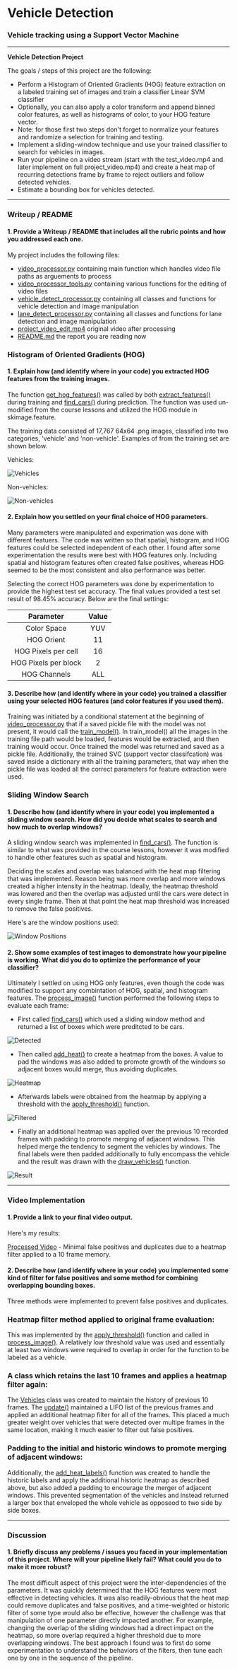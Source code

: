 # **Vehicle Detection**

### Vehicle tracking using a Support Vector Machine

---

**Vehicle Detection Project**

The goals / steps of this project are the following:

* Perform a Histogram of Oriented Gradients (HOG) feature extraction on a labeled training set of images and train a classifier Linear SVM classifier
* Optionally, you can also apply a color transform and append binned color features, as well as histograms of color, to your HOG feature vector. 
* Note: for those first two steps don't forget to normalize your features and randomize a selection for training and testing.
* Implement a sliding-window technique and use your trained classifier to search for vehicles in images.
* Run your pipeline on a video stream (start with the test_video.mp4 and later implement on full project_video.mp4) and create a heat map of recurring detections frame by frame to reject outliers and follow detected vehicles.
* Estimate a bounding box for vehicles detected.

[//]: # (Image References)
[image1]: ./cars.JPG "Cars"
[image2]: ./notcars.JPG "Not-Cars"
[image3]: ./windows_car.JPG "Window Positions"
[image4]: ./detected.JPG "Detected"
[image5]: ./heatmap.JPG "Heatmap"
[image6]: ./filtered.JPG "Filtered"
[image7]: ./result.JPG "Result"
[video1]: ../project_video_edit.mp4 "Video"

---

### Writeup / README

#### 1. Provide a Writeup / README that includes all the rubric points and how you addressed each one.

My project includes the following files:
* [video_processor.py](../video_processor.py) containing main function which handles video file paths as arguements to process
* [video_processor_tools.py](../video_processor_tools.py) containing various functions for the editing of video files
* [vehicle_detect_processor.py](../vehicle_detect_processor.py) containing all classes and functions for vehicle detection and image manipulation
* [lane_detect_processor.py](../lane_detect_processor.py) containing all classes and functions for lane detection and image manipulation
* [project_video_edit.mp4](../project_video_edit.mp4) original video after processing
* [README.md](../writeup/README.md) the report you are reading now


### Histogram of Oriented Gradients (HOG)

#### 1. Explain how (and identify where in your code) you extracted HOG features from the training images.

The function [get_hog_features()](../vehicle_detect_processor.py#L139) was called by both [extract_features()](../vehicle_detect_processor.py#L167) during training and [find_cars()](../vehicle_detect_processor.py#L525) during prediction.  The function was used un-modified from the course lessons and utilized the HOG module in skimage.feature.

The training data consisted of 17,767 64x64 .png images, classified into two categories, 'vehicle' and 'non-vehicle'.  Examples of from the training set are shown below.

Vehicles:

![Vehicles][image1]


Non-vehicles:

![Non-vehicles][image2]


#### 2. Explain how you settled on your final choice of HOG parameters.

Many parameters were manipulated and experimation was done with different featuers.  The code was written so that spatial, histogram, and HOG features could be selected independent of each other.  I found after some experimentation the results were best with HOG features only.  Including spatial and histogram features often created false positives, whereas HOG seemed to be the most consistent and also performance was better.

Selecting the correct HOG parameters was done by experimentation to provide the highest test set accuracy.  The final values provided a test set result of 98.45% accuracy.  Below are the final settings:

| Parameter            | Value         | 
|:--------------------:|:-------------:| 
| Color Space          | YUV           | 
| HOG Orient           | 11            |
| HOG Pixels per cell  | 16            | 
| HOG Pixels per block | 2             |
| HOG Channels         | ALL           |


#### 3. Describe how (and identify where in your code) you trained a classifier using your selected HOG features (and color features if you used them).

Training was initiated by a conditional statement at the beginning of [video_processor.py](../video_processor.py#L62) that if a saved pickle file with the model was not present, it would call the [train_model()](../vehicle_detect_processor.py#L209).  In train_model() all the images in the training file path would be loaded, features would be extracted, and then training would occur.  Once trained the model was returned and saved as a pickle file.  Additionally, the trained SVC (support vector classifcation) was saved inside a dictionary with all the training parameters, that way when the pickle file was loaded all the correct parameters for feature extraction were used.


### Sliding Window Search

#### 1. Describe how (and identify where in your code) you implemented a sliding window search.  How did you decide what scales to search and how much to overlap windows?

A sliding window search was implemented in [find_cars()](../vehicle_detect_processor.py#L525).  The function is similar to what was provided in the course lessons, however it was modified to handle other features such as spatial and histogram.

Deciding the scales and overlap was balanced with the heat map filtering that was implemented.  Reason being was more overlap and more windows created a higher intensity in the heatmap.  Ideally, the heatmap threshold was lowered and then the overlap was adjusted until the cars were detect in every single frame.  Then at that point the heat map threshold was increased to remove the false positives.

Here's are the window positions used:

![Window Positions][image3]


#### 2. Show some examples of test images to demonstrate how your pipeline is working.  What did you do to optimize the performance of your classifier?

Ultimately I settled on using HOG only features, even though the code was modified to support any combintation of HOG, spatial, and histogram features.  The [process_image()](../vehicle_detect_processor.py#L710) function performed the following steps to evaluate each frame:

 - First called [find_cars()](../vehicle_detect_processor.py#L525) which used a sliding window method and returned a list of boxes which were preditcted to be cars.

![Detected][image4]

- Then called [add_heat()](../vehicle_detect_processor.py#L652) to create a heatmap from the boxes.  A value to pad the windows was also added to promote growth of the windows so adjacent boxes would merge, thus avoiding duplicates.

![Heatmap][image5]

- Afterwards labels were obtained from the heatmap by applying a threshold with the [apply_threshold()](../vehicle_detect_processor.py#L688) function.

![Filtered][image6]

- Finally an additional heatmap was applied over the previous 10 recorded frames with padding to promote merging of adjacent windows.  This helped merge the tendency to segment the vehicles by windows. The final labels were then padded additionally to fully encompass the vehicle and the result was drawn with the [draw_vehicles()](../vehicle_detect_processor.py#L658) function.

![Result][image7]


---

### Video Implementation

#### 1. Provide a link to your final video output.

Here's my results:

[Processed Video](../project_video_edit.mp4) - Minimal false positives and duplicates due to a heatmap filter applied to a 10 frame memory.


#### 2. Describe how (and identify where in your code) you implemented some kind of filter for false positives and some method for combining overlapping bounding boxes.

Three methods were implemented to prevent false positives and duplicates.

### Heatmap filter method applied to original frame evaluation:

This was implemented by the [apply_threshold()](../vehicle_detect_processor.py#L688) function and called in [process_image()](../vehicle_detect_processor.py#L751).  A relatively low threshold value was used and essentially at least two windows were required to overlap in order for the function to be labeled as a vehicle.

### A class which retains the last 10 frames and applies a heatmap filter again:

The [Vehicles](../vehicle_detect_processor.py#L74) class was created to maintain the history of previous 10 frames.  The [update()](../vehicle_detect_processor.py#L88) maintained a LIFO list of the previous frames and applied an additional heatmap filter for all of the frames.  This placed a much greater weight over vehicles that were detected over multipe frames in the same location, making it much easier to filter out false positives.

### Padding to the initial and historic windows to promote merging of adjacent windows:
Additionally, the [add_heat_labels()](../vehicle_detect_processor.py#L668) function was created to handle the historic labels and apply the additional historic heatmap as described above, but also added a padding to encourage the merger of adjacent windows.  This prevented segmentation of the vehicles and instead returned a larger box that enveloped the whole vehicle as opposeod to two side by side boxes.

---

### Discussion

#### 1. Briefly discuss any problems / issues you faced in your implementation of this project.  Where will your pipeline likely fail?  What could you do to make it more robust?

The most difficult aspect of this project were the inter-dependencies of the parameters.  It was quickly determined that the HOG features were most effective in detecting vehicles.  It was also readily-obvious that the heat map could remove duplicates and false positives, and a time-weighted or historic filter of some type would also be effective, however the challenge was that manipulation of one parameter directly impacted another.  For example, changing the overlap of the sliding windows had a direct impact on the heatmap, so more overlap required a higher threshold due to more overlapping windows.  The best approach I found was to first do some experimentation to understand the behaviors of the filters, then tune each one by one in the sequence of the pipeline.
